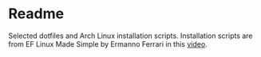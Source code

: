 # Readme

Selected dotfiles and Arch Linux installation scripts. Installation scripts are from EF Linux Made Simple by Ermanno Ferrari in this [video](https://www.youtube.com/watch?v=Xynotc9BKe8&t=397s).
